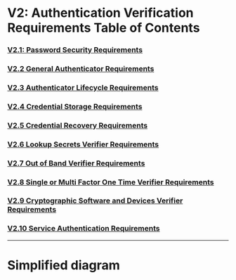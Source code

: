 

# V2: Authentication Verification Requirements Table of Contents

### [V2.1: Password Security Requirements](v2.1%2520Password_Security_Requirements.md)
### [V2.2 General Authenticator Requirements](v2.2%2520General_Authenticator_Requirements.md)
### [V2.3 Authenticator Lifecycle Requirements](v2.3%2520Authenticator_Lifecycle_Requirements.md)
### [V2.4 Credential Storage Requirements](v2.4%2520Credential_Storage_Requirements.md)
### [V2.5 Credential Recovery Requirements](v2.5%20Credential_Recovery_Requirements.md)
### [V2.6 Lookup Secrets Verifier Requirements](v2.6%2520Lookup_Secrets_Verifier_Requirements.md)
### [V2.7 Out of Band Verifier Requirements](v2.7%2520Outt_Of_Band_Verifier_Requirements.md)
### [V2.8 Single or Multi Factor One Time Verifier Requirements](v2.8%2520Password_Security_Requirements.md)
### [V2.9 Cryptographic Software and Devices Verifier  Requirements](v2.9%2520Cryptographic_Software_Verifier_Requirements.md)
### [V2.10 Service Authentication Requirements](v2.1%2520Service_Authentication_Requirements.md)


---
# Simplified diagram
